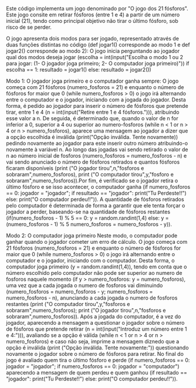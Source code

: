 
Este código implementa um jogo denominado por "O jogo dos 21 fósforos". Este jogo consite em retirar fósforos (entre 1 e 4) a partir de um número inicial (21), tendo como principal objetivo não tirar o último fósforo, sob risco de se perder.

O jogo apresenta dois modos para ser jogado, representado através de duas funções distintas no código (def jogar1() corresponde ao modo 1 e def jogar2() corresponde ao modo 2):
O jogo inicia perguntando ao jogador qual dos modos deseja jogar (escolha = int(input("Escolha o modo 1 ou 2 para jogar: (1- O jogador joga primeiro; 2- O computador joga primeiro)"))
if escolha == 1:
    resultado = jogar1()
else:
    resultado = jogar2())

Modo 1: O jogador joga primeiro e o computador ganha sempre:
O jogo começa com 21 fósforos (numero_fosforos = 21) e enquanto o número de fósforos for maior que 0 (while numero_fosforos > 0) o jogo irá alternando entre o computador e o jogador, iniciando com a jogada do jogador. Desta forma, é pedido ao jogador para inserir o número de fósforos que pretende tirar, entre 1 e 4 (n = int(input("Retire entre 1 e 4 fósforos."))), atribuindo esse valor a n. De seguida, é determinado que, quando o valor de n for inferior a 0, superior a 4 ou superior ao numero-fosforos (while n < 1 or n > 4 or n > numero_fosforos), aparece uma mensagem ao jogador a dizer que a opção escolhida é inválida (print("Opção inválida. Tente novamente)) pedindo novamente ao jogador para este inserir outro número atribuindo-o novamente à variável n. Ao longo das jogadas vai sendo retirado o valor de n ao número inicial de fosforos (numero_fosforos = numero_fosforos - n) e vai sendo anunciado o número de fósforos retirados e quantos fósforos ficaram disponíveis (print ("O jogador tirou",n,"fosforos e sobraram",numero_fosforos), print ("O computador tirou",y,"fosforo e sobraram",numero_fosforos)).Por fim, é verificado se o jogador retira o último fósforo e se isso acontecer, o computador ganha (if numero_fosforos == 0: jogador = "jogador"; if resultado == "jogador":
    print("Tu Perdeste!!")
else:
    print("O computador perdeu!!")).
A quantidade de fósforos retirados pelo computador é determinada de forma a garantir que ele tenta forçar o jogador a perder, baseando-se na quantidade de fósforos restantes (if(numero_fosforos - 1) % 5 == 0: y = random.randint(1,4)
else:
y = (numero_fosforos - 1) % 5
numero_fosforos = numero_fosforos - y)).

Modo 2: O computador joga primeiro
Neste modo, o computador pode ganhar quando o jogador cometer um erro de cálculo.
O jogo começa com 21 fósforos (numero_fosforos = 21) e enquanto o número de fósforos for maior que 0 (while numero_fosforos > 0) o jogo irá alternando entre o computador e o jogador, iniciando com o computador. Desta forma, o computador joga primeiro (y = random.randint(1,4)), tendo em conta que o número escolhido pelo computador não pode ser superior ao numero de fosforos naquele momento (if y > numero_fosforos: y = numero_fosforos), uma vez que a cada jogada o numero de fosforos vai diminuindo (numero_fosforos = numero_fosforos - y; numero_fosforos = numero_fosforos - n), anunciando a cada jogada o numero de fosforos restantes (print ("O computador tirou",y,"fosforos e sobraram",numero_fosforos); print ("O jogador tirou",n,"fosforos e sobraram",numero_fosforos)). Após a jogada do computador, é a vez do jogador, aparecendo a mensagem a questionar o jogador sobre o número de fósforos que pretende retirar (n = int(input("Introduz um número entre 1 e 4:"))), avaliando se a opção é válida (while n < 1 or n > 4 or n > numero_fosforos) e caso não seja, imprime a mensagem diznedo que a opção é inválida (print ("Opção inválida. Tente novamente:")) questionando novamente o jogador sobre o número de fósforos para retirar. No final do jogo é avaliado quem tira o último fósforo e perde (if numero_fosforos == 0: jogador = "jogador"; if numero_fosforos == 0: jogador = "computador") aparecendo a mensagem de quem perdeu e quem ganhou (if resultado == "jogador":
    print("Tu Perdeste!!")
else:
    print("O computador perdeu!!")).

